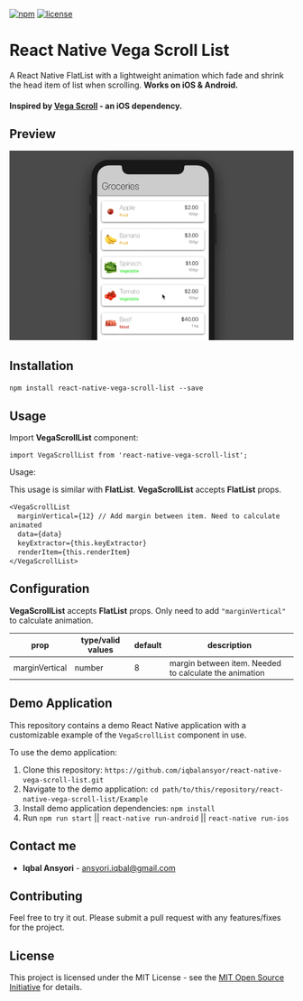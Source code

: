[![npm](https://img.shields.io/badge/npm-v0.1.0-blue)](https://www.npmjs.com/package/react-native-vega-scroll-list)
[![license](https://img.shields.io/github/license/mashape/apistatus.svg)]()

# React Native Vega Scroll List

A React Native FlatList with a lightweight animation which fade and shrink the head item of list when scrolling. **Works on iOS & Android.**
#### Inspired by [Vega Scroll](https://github.com/ApplikeySolutions/VegaScroll) - an iOS dependency.

## Preview
![react-native-vega-scroll-list](vega-scroll-list-demo.gif)

## Installation
`npm install react-native-vega-scroll-list --save`

## Usage
Import **VegaScrollList** component:

```
import VegaScrollList from 'react-native-vega-scroll-list';
```

Usage:

This usage is similar with **FlatList**. **VegaScrollList** accepts **FlatList** props.

```
<VegaScrollList
  marginVertical={12} // Add margin between item. Need to calculate animated
  data={data}
  keyExtractor={this.keyExtractor}
  renderItem={this.renderItem}
</VegaScrollList>
```

## Configuration
**VegaScrollList** accepts **FlatList** props.
Only need to add `"marginVertical"` to calculate animation.

| prop | type/valid values | default | description |
| - | - | - | - |
| marginVertical | number | 8 | margin between item. Needed to calculate the animation|

## Demo Application
This repository contains a demo React Native application with a customizable example of the `VegaScrollList` component in use.

To use the demo application:

1) Clone this repository: `https://github.com/iqbalansyor/react-native-vega-scroll-list.git`
2) Navigate to the demo application: `cd path/to/this/repository/react-native-vega-scroll-list/Example`
3) Install demo application dependencies: `npm install`
4) Run `npm run start` || `react-native run-android` || `react-native run-ios`

## Contact me
* **Iqbal Ansyori** - [ansyori.iqbal@gmail.com](mailto:ansyori.iqbal@gmail.com)

## Contributing
Feel free to try it out. Please submit a pull request with any features/fixes for the project.

## License
This project is licensed under the MIT License - see the [MIT Open Source Initiative](https://opensource.org/licenses/MIT) for details.

